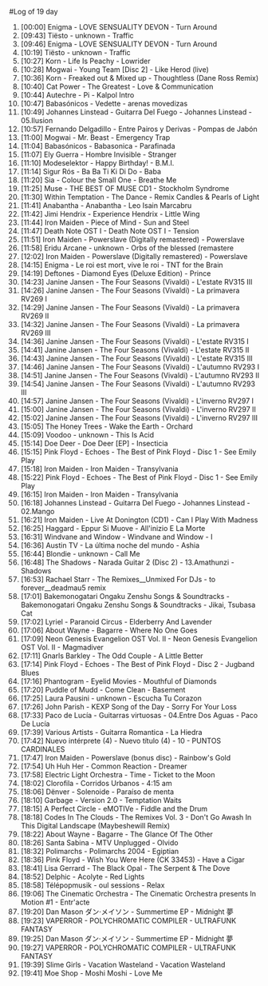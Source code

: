 #Log of 19 day

1. [00:00] Enigma - LOVE SENSUALITY DEVON - Turn Around
1. [09:43] Tiësto - unknown - Traffic
1. [09:46] Enigma - LOVE SENSUALITY DEVON - Turn Around
1. [10:19] Tiësto - unknown - Traffic
1. [10:27] Korn - Life Is Peachy - Lowrider
1. [10:28] Mogwai - Young Team [Disc 2] - Like Herod (live)
1. [10:36] Korn - Freaked out & Mixed up - Thoughtless (Dane Ross Remix)
1. [10:40] Cat Power - The Greatest - Love & Communication
1. [10:44] Autechre - Pi - Kalpol Intro
1. [10:47] Babasónicos - Vedette - arenas movedizas
1. [10:49] Johannes Linstead - Guitarra Del Fuego - Johannes Linstead - 05.Ilusion
1. [10:57] Fernando Delgadillo - Entre Pairos y Derivas - Pompas de Jabón
1. [11:00] Mogwai - Mr. Beast - Emergency Trap
1. [11:04] Babasónicos - Babasonica - Parafinada
1. [11:07] Ely Guerra - Hombre Invisible - Stranger
1. [11:10] Modeselektor - Happy Birthday! - B.M.I.
1. [11:14] Sigur Rós - Ba Ba Ti Ki Di Do - Baba
1. [11:20] Sia - Colour the Small One - Breathe Me
1. [11:25] Muse - THE BEST OF MUSE CD1 - Stockholm Syndrome
1. [11:30] Within Temptation - The Dance - Remix Candles & Pearls of Light
1. [11:41] Anabantha - Anabantha - Leo Isain Marcabru
1. [11:42] Jimi Hendrix - Experience Hendrix - Little Wing
1. [11:44] Iron Maiden - Piece of Mind - Sun and Steel
1. [11:47] Death Note OST I - Death Note OST I - Tension
1. [11:51] Iron Maiden - Powerslave (Digitally remastered) - Powerslave
1. [11:58] Eridu Arcane - unknown - Orbs of the blessed (remastere
1. [12:02] Iron Maiden - Powerslave (Digitally remastered) - Powerslave
1. [14:15] Enigma - Le roi est mort, vive le roi - TNT for the Brain
1. [14:19] Deftones - Diamond Eyes (Deluxe Edition) - Prince
1. [14:23] Janine Jansen - The Four Seasons (Vivaldi) - L'estate RV315 III
1. [14:26] Janine Jansen - The Four Seasons (Vivaldi) - La primavera RV269 I
1. [14:29] Janine Jansen - The Four Seasons (Vivaldi) - La primavera RV269 II
1. [14:32] Janine Jansen - The Four Seasons (Vivaldi) - La primavera RV269 III
1. [14:36] Janine Jansen - The Four Seasons (Vivaldi) - L'estate RV315 I
1. [14:41] Janine Jansen - The Four Seasons (Vivaldi) - L'estate RV315 II
1. [14:43] Janine Jansen - The Four Seasons (Vivaldi) - L'estate RV315 III
1. [14:46] Janine Jansen - The Four Seasons (Vivaldi) - L'autumno RV293 I
1. [14:51] Janine Jansen - The Four Seasons (Vivaldi) - L'autumno RV293 II
1. [14:54] Janine Jansen - The Four Seasons (Vivaldi) - L'autumno RV293 III
1. [14:57] Janine Jansen - The Four Seasons (Vivaldi) - L'inverno RV297 I
1. [15:00] Janine Jansen - The Four Seasons (Vivaldi) - L'inverno RV297 II
1. [15:02] Janine Jansen - The Four Seasons (Vivaldi) - L'inverno RV297 III
1. [15:05] The Honey Trees - Wake the Earth - Orchard
1. [15:09] Voodoo - unknown - This Is Acid
1. [15:14] Doe Deer - Doe Deer [EP] - Insecticia
1. [15:15] Pink Floyd - Echoes - The Best of Pink Floyd - Disc 1 - See Emily Play
1. [15:18] Iron Maiden - Iron Maiden - Transylvania
1. [15:22] Pink Floyd - Echoes - The Best of Pink Floyd - Disc 1 - See Emily Play
1. [16:15] Iron Maiden - Iron Maiden - Transylvania
1. [16:18] Johannes Linstead - Guitarra Del Fuego - Johannes Linstead - 02.Mango
1. [16:21] Iron Maiden - Live At Donington (CD1) - Can I Play With Madness
1. [16:25] Haggard - Eppur Si Muove - All'inizio E La Morte
1. [16:31] Windvane and Window - Windvane and Window - I
1. [16:36] Austin TV - La última noche del mundo - Ashia
1. [16:44] Blondie - unknown - Call Me
1. [16:48] The Shadows - Narada Guitar 2 (Disc 2) - 13.Amathunzi - Shadows
1. [16:53] Rachael Starr - The Remixes__Unmixed For DJs - to forever__deadmau5 remix
1. [17:01] Bakemonogatari Ongaku Zenshu Songs & Soundtracks - Bakemonogatari Ongaku Zenshu Songs & Soundtracks - Jikai, Tsubasa Cat
1. [17:02] Lyriel - Paranoid Circus - Elderberry And Lavender
1. [17:06] About Wayne - Bagarre - Where No One Goes
1. [17:09] Neon Genesis Evangelion OST Vol. II - Neon Genesis Evangelion OST Vol. II - Magmadiver
1. [17:11] Gnarls Barkley - The Odd Couple - A Little Better
1. [17:14] Pink Floyd - Echoes - The Best of Pink Floyd - Disc 2 - Jugband Blues
1. [17:16] Phantogram - Eyelid Movies - Mouthful of Diamonds
1. [17:20] Puddle of Mudd - Come Clean - Basement
1. [17:25] Laura Pausini - unknown - Escucha Tu Corazon
1. [17:26] John Parish - KEXP Song of the Day - Sorry For Your Loss
1. [17:33] Paco de Lucía - Guitarras virtuosas - 04.Entre Dos Aguas - Paco De Lucía
1. [17:39] Various Artists - Guitarra Romantica - La Hiedra
1. [17:42] Nuevo intérprete (4) - Nuevo título (4) - 10 - PUNTOS CARDINALES
1. [17:47] Iron Maiden - Powerslave (bonus disc) - Rainbow's Gold
1. [17:54] Uh Huh Her - Common Reaction - Dreamer
1. [17:58] Electric Light Orchestra - Time - Ticket to the Moon
1. [18:02] Clorofila - Corridos Urbanos - 4:15 am
1. [18:06] Dënver - Solenoide - Paraíso de menta
1. [18:10] Garbage - Version 2.0 - Temptation Waits
1. [18:15] A Perfect Circle - eMOTIVe - Fiddle and the Drum
1. [18:18] Codes In The Clouds - The Remixes Vol. 3 - Don't Go Awash In This Digital Landscape (Maybeshewill Remix)
1. [18:22] About Wayne - Bagarre - The Glance Of The Other
1. [18:26] Santa Sabina - MTV Unplugged - Olvido
1. [18:32] Polimarchs - Polimarchs 2004 - Egiptian
1. [18:36] Pink Floyd - Wish You Were Here (CK 33453) - Have a Cigar
1. [18:41] Lisa Gerrard - The Black Opal - The Serpent & The Dove
1. [18:52] Delphic - Acolyte - Red Lights
1. [18:58] Télépopmusik - oul sessions - Relax
1. [19:06] The Cinematic Orchestra - The Cinematic Orchestra presents In Motion #1 - Entr'acte
1. [19:20] Dan Mason ダン·メイソン - Summertime EP - Midnight 夢
1. [19:23] VAPERROR - POLYCHROMATIC COMPILER - ULTRAFUNK FANTASY
1. [19:25] Dan Mason ダン·メイソン - Summertime EP - Midnight 夢
1. [19:27] VAPERROR - POLYCHROMATIC COMPILER - ULTRAFUNK FANTASY
1. [19:39] Slime Girls - Vacation Wasteland - Vacation Wasteland
1. [19:41] Moe Shop - Moshi Moshi - Love Me
